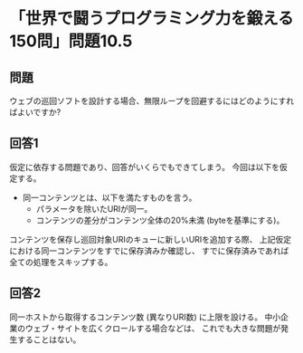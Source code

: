 # 「世界で闘うプログラミング力を鍛える150問」問題10.5

## 問題

ウェブの巡回ソフトを設計する場合、無限ループを回避するにはどのようにすればよいですか?

## 回答1

仮定に依存する問題であり、回答がいくらでもできてしまう。
今回は以下を仮定する。

* 同一コンテンツとは、以下を満たすものを言う。
  * パラメータを除いたURIが同一。
  * コンテンツの差分がコンテンツ全体の20%未満 (byteを基準にする)。

コンテンツを保存し巡回対象URIのキューに新しいURIを追加する際、
上記仮定における同一コンテンツをすでに保存済みか確認し、
すでに保存済みであれば全ての処理をスキップする。

## 回答2

同一ホストから取得するコンテンツ数 (異なりURI数) に上限を設ける。
中小企業のウェブ・サイトを広くクロールする場合などは、
これでも大きな問題が発生することはない。
